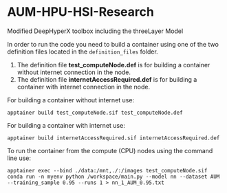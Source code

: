 # AUM-HPU-HSI-Research
Modified DeepHyperX toolbox including the threeLayer Model

In order to run the code you need to build a container using one of the two definition files located in the ```definition_files``` folder. 
  1) The definition file **test_computeNode.def** is for building a container without internet connection in the node.
  2) The definition file **internetAccessRequired.def** is for building a container with internet connection in the node. 

For building a container without internet use: 

  ```apptainer build test_computeNode.sif test_computeNode.def```

  For building a container with internet use: 

  ```apptainer build internetAccessRequired.sif internetAccessRequired.def```

  To run the container from the compute (CPU) nodes using the command line use:

  ```apptainer exec --bind ./data:/mnt,./:/images test_computeNode.sif conda run -n myenv python /workspace/main.py --model nn --dataset AUM --training_sample 0.95 --runs 1 > nn_1_AUM_0.95.txt```

  


  
